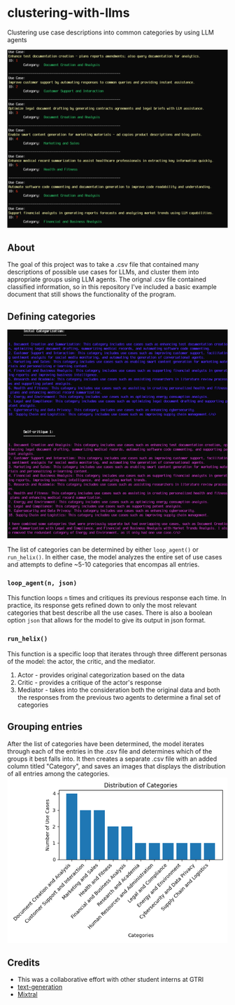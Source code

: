 # clustering-with-llms
Clustering use case descriptions into common categories by using LLM agents

![](/photos/screenshot2.png)

## About
The goal of this project was to take a .csv file that contained many descriptions of possible use cases for LLMs, and cluster them into appropriate groups using LLM agents. The orignal .csv file contained classified information, so in this repository I've included a basic example document that still shows the functionality of the program.

## Defining categories
![](/photos/screenshot.png)

The list of categories can be determined by either `loop_agent()` or `run_helix()`. In either case, the model analyzes the entire set of use cases and attempts to define ~5-10 categories that encompas all entries. 

### `loop_agent(n, json)`
This function loops `n` times and critiques its previous response each time. In practice, its response gets refined down to only the most relevant categories that best describe all the use cases. There is also a boolean option `json` that allows for the model to give its output in json format.

### `run_helix()`
This function is a specific loop that iterates through three different personas of the model: the actor, the critic, and the mediator. 
1. Actor - provides original categorization based on the data
2. Critic - provides a critique of the actor's response
3. Mediator - takes into the consideration both the original data and both the responses from the previous two agents to determine a final set of categories

## Grouping entries
After the list of categories have been determined, the model iterates through each of the entries in the .csv file and determines which of the groups it best falls into. It then creates a separate .csv file with an added column titled "Category", and saves an images that displays the distribution of all entries among the categories.
![](/photos/category_distribution.png)

## Credits
- This was a collaborative effort with other student interns at GTRI
- [text-generation](https://pypi.org/project/text-generation/)
- [Mixtral](https://huggingface.co/mistralai/Mixtral-8x7B-v0.1)
